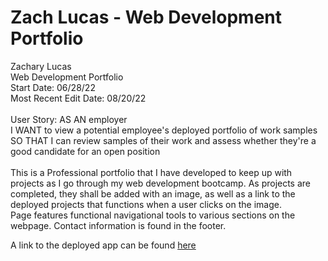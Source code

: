 # Zach Lucas - Web Development Portfolio
Zachary Lucas<br>
Web Development Portfolio<br>
Start Date: 06/28/22<br>
Most Recent Edit Date: 08/20/22<br>
<br>
User Story: AS AN employer<br>
I WANT to view a potential employee's deployed portfolio of work samples<br>
SO THAT I can review samples of their work and assess whether they're a good candidate for an open position<br>
<br>
This is a Professional portfolio that I have developed to keep up with projects as I go through my web development bootcamp. As projects are completed, they shall be added with an image, as well as a link to the deployed projects that functions when a user clicks on the image.
<br>
Page features functional navigational tools to various sections on the webpage. Contact information is found in the footer.

A link to the deployed app can be found <a href="https://lucasz10.github.io/Zach-Lucas-Portfolio/">here</a>
